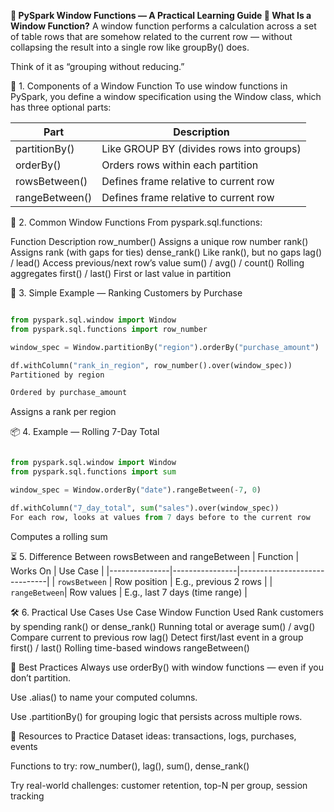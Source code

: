 **📘 PySpark Window Functions — A Practical Learning Guide
🚪 What Is a Window Function?**
A window function performs a calculation across a set of table rows that are somehow related to the current row — without collapsing the result into a single row like groupBy() does.

Think of it as “grouping without reducing.”

🧰 1. Components of a Window Function
To use window functions in PySpark, you define a window specification using the Window class, which has three optional parts:

| Part                 | Description                         
|----------------------|----------------------------------|
| partitionBy()          | Like GROUP BY (divides rows into groups)| 
| orderBy()             | Orders rows within each partition        | 
| rowsBetween()        | Defines frame relative to current row     | 
| rangeBetween()       | Defines frame relative to current row     | 



🧪 2. Common Window Functions
From pyspark.sql.functions:

Function	Description
row_number()	Assigns a unique row number
rank()	Assigns rank (with gaps for ties)
dense_rank()	Like rank(), but no gaps
lag() / lead()	Access previous/next row’s value
sum() / avg() / count()	Rolling aggregates
first() / last()	First or last value in partition

🔧 3. Simple Example — Ranking Customers by Purchase
```python

from pyspark.sql.window import Window
from pyspark.sql.functions import row_number

window_spec = Window.partitionBy("region").orderBy("purchase_amount")

df.withColumn("rank_in_region", row_number().over(window_spec))
Partitioned by region

Ordered by purchase_amount
```
Assigns a rank per region

📦 4. Example — Rolling 7-Day Total

```python

from pyspark.sql.window import Window
from pyspark.sql.functions import sum

window_spec = Window.orderBy("date").rangeBetween(-7, 0)

df.withColumn("7_day_total", sum("sales").over(window_spec))
For each row, looks at values from 7 days before to the current row
```
Computes a rolling sum

⏳ 5. Difference Between rowsBetween and rangeBetween
| Function      | Works On       | Use Case                     |
|---------------|----------------|------------------------------|
| `rowsBetween` | Row position   | E.g., previous 2 rows        |
| `rangeBetween`| Row values     | E.g., last 7 days (time range) |


🛠 6. Practical Use Cases
Use Case	Window Function Used
Rank customers by spending	rank() or dense_rank()
Running total or average	sum() / avg()
Compare current to previous row	lag()
Detect first/last event in a group	first() / last()
Rolling time-based windows	rangeBetween()

🔑 Best Practices
Always use orderBy() with window functions — even if you don’t partition.

Use .alias() to name your computed columns.

Use .partitionBy() for grouping logic that persists across multiple rows.

📘 Resources to Practice
Dataset ideas: transactions, logs, purchases, events

Functions to try: row_number(), lag(), sum(), dense_rank()

Try real-world challenges: customer retention, top-N per group, session tracking
